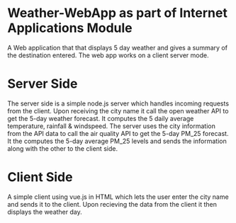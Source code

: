 # Weather-WebApp as part of Internet Applications Module 

A Web application that that displays 5 day weather and gives a summary of the destination entered. The web app works on a client server mode. 

# Server Side
The server side is a simple node.js server which handles incoming requests from the client. Upon receiving the city name it call the open weather
API to get the 5-day weather forecast. It computes the 5 daily average temperature, rainfall & windspeed. The server uses the city information from 
the API data to call the air quality API to get the 5-day PM_25 forecast. It the computes the 5-day average PM_25 levels and sends the information 
along with the other to the client side.


# Client Side
A simple client using vue.js in HTML which lets the user enter the city name and sends it to the client. Upon recieving the data from the client it then displays 
the weather day.
